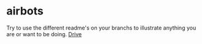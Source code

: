 # airbots
Try to use the different readme's on your branchs to illustrate anything you are or want to be doing.
<a href="https://drive.google.com/drive/folders/0B46_S_7Gl5_rTGlwYjUwTk5oOTQ?usp=sharing">Drive</a>
